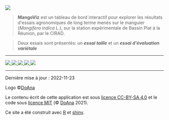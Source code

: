 <img src="mangoviz-logo.png" id="logo"> 

> **MangoViz** est un tableau de bord interactif pour explorer les résultats d'essais agronomiques de long terme menés sur le manguier (*Mangifera indica* L.), sur la station expérimentale de Bassin Plat à la Réunion, par le CIRAD.

> Deux essais sont présentés: un ***essai taille*** et un ***essai d'évaluation variétale***



***

<p class="center">
  <a href="https://www.cirad.fr/">
    <img src="logo-cirad.jpg" class="logo-10">
  </a>
  <a href="https://www.gouvernement.fr/">
    <img src="logo-republique-francaise.png" class="logo-10">
  </a>
  <a href="https://regionreunion.com/">
    <img src="logo-region-reunion.jpg" class="logo-10">
  </a>
  <a href="https://www.europe-en-france.gouv.fr/fr">
    <img src="logo-feder.jpg" class="logo-10">
  </a>
  <a href="https://europa.eu/european-union/index_en">
    <img src="logo-eu.jpg" class="logo-10">
  </a>
</p>


*** 

Dernière mise à jour : 2022-11-23

Logo ©[DoAna](https://doana-r.com)  
<!-- Photographies © XXX sauf mention contraire -->

Le contenu écrit de cette application est sous [licence CC-BY-SA 4.0](https://creativecommons.org/licenses/by-sa/4.0/) et le code sous [licence MIT](https://mit-license.org/) (© [DoAna](https://www.doana-r.com/) 2021).

Ce site a été construit avec [R](https://www.r-project.org/) et [shiny](https://shiny.rstudio.com/).

<!--Code source : https://gitlab.com/cirad-apps/mangoviz-->




